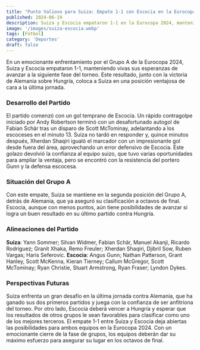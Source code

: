 ```yaml
---
title: "Punto Valioso para Suiza: Empate 1-1 con Escocia en la Eurocopa 2024"
published: 2024-06-19
description: Suiza y Escocia empataron 1-1 en la Eurocopa 2024, manteniendo vivas sus esperanzas de clasificación
image: '/images/suiza-escocia.webp'
tags: [Fútbol]
category: 'Deportes'
draft: false 
---
```

En un emocionante enfrentamiento por el Grupo A de la Eurocopa 2024, Suiza y Escocia empataron 1-1, manteniendo vivas sus esperanzas de avanzar a la siguiente fase del torneo. Este resultado, junto con la victoria de Alemania sobre Hungría, coloca a Suiza en una posición ventajosa de cara a la última jornada.
### Desarrollo del Partido
El partido comenzó con un gol temprano de Escocia. Un rápido contragolpe iniciado por Andy Robertson terminó con un desafortunado autogol de Fabian Schär tras un disparo de Scott McTominay, adelantando a los escoceses en el minuto 13.
Suiza no tardó en responder y, quince minutos después, Xherdan Shaqiri igualó el marcador con un impresionante gol desde fuera del área, aprovechando un error defensivo de Escocia. Este golazo devolvió la confianza al equipo suizo, que tuvo varias oportunidades para ampliar la ventaja, pero se encontró con la resistencia del portero Gunn y la defensa escocesa.
### Situación del Grupo A
Con este empate, Suiza se mantiene en la segunda posición del Grupo A, detrás de Alemania, que ya aseguró su clasificación a octavos de final. Escocia, aunque con menos puntos, aún tiene posibilidades de avanzar si logra un buen resultado en su último partido contra Hungría.
### Alineaciones del Partido
**Suiza**: Yann Sommer; Silvan Widmer, Fabian Schär, Manuel Akanji, Ricardo Rodríguez; Granit Xhaka, Remo Freuler; Xherdan Shaqiri, Djibril Sow, Ruben Vargas; Haris Seferovic.
**Escocia**: Angus Gunn; Nathan Patterson, Grant Hanley, Scott McKenna, Kieran Tierney; Callum McGregor, Scott McTominay; Ryan Christie, Stuart Armstrong, Ryan Fraser; Lyndon Dykes.
### Perspectivas Futuras
Suiza enfrenta un gran desafío en la última jornada contra Alemania, que ha ganado sus dos primeros partidos y juega con la confianza de ser anfitriona del torneo. Por otro lado, Escocia deberá vencer a Hungría y esperar que los resultados de otros grupos le sean favorables para clasificar como uno de los mejores terceros.
El empate 1-1 entre Suiza y Escocia deja abiertas las posibilidades para ambos equipos en la Eurocopa 2024. Con un emocionante cierre de la fase de grupos, los equipos deberán dar su máximo esfuerzo para asegurar su lugar en los octavos de final.



